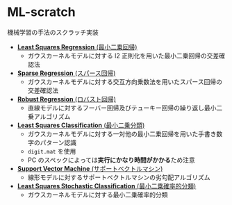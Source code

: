 # ML-scratch

機械学習の手法のスクラッチ実装

- [**Least Squares Regression** (最小二乗回帰)](Least-Squares-Regression)
    - ガウスカーネルモデルに対する l2 正則化を用いた最小二乗回帰の交差確認法
- [**Sparse Regression** (スパース回帰)](Sparse-Regression)
    - ガウスカーネルモデルに対する交互方向乗数法を用いたスパース回帰の交差確認法
- [**Robust Regression** (ロバスト回帰)](Robust-Regression)
    - 直線モデルに対するフーバー回帰及びテューキー回帰の繰り返し最小二乗アルゴリズム
- [**Least Squares Classification** (最小二乗分類)](Least-Squares-Classification)
    - ガウスカーネルモデルに対する一対他の最小二乗回帰を用いた手書き数字のパターン認識
    - `digit.mat` を使用
    - PC のスペックによっては**実行にかなり時間がかかる**ため注意
- [**Support Vector Machine** (サポートベクトルマシン)](Support-Vector-Machine)
    - 線形モデルに対するサポートベクトルマシンの劣勾配アルゴリズム
- [**Least Squares Stochastic Classification** (最小二乗確率的分類)](Least-Squares-Stochastic-Classification)
    - ガウスカーネルモデルに対する最小二乗確率的分類
